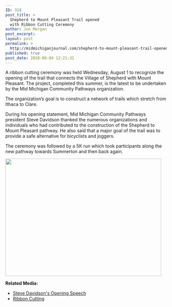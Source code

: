 ```yaml
---
ID: 318
post_title: >
  Shepherd to Mount Pleasant Trail opened
  with Ribbon Cutting Ceremony
author: Jon Morgan
post_excerpt:
layout: post
permalink: >
  http://midmichiganjournal.com/shepherd-to-mount-pleasant-trail-opened-with-ribbon-cutting-ceremony
published: true
post_date: 2018-08-04 12:21:31
---
```

A ribbon cutting ceremony was held Wednesday, August 1 to recognize the opening of the trail that connects the Village of Shepherd with Mount Pleasant. The project, completed this summer, is the latest to be undertaken by the Mid Michigan Community Pathways organization.

The organization’s goal is to construct a network of trails which stretch from Ithaca to Clare.

During his opening statement, Mid Michigan Community Pathways president Steve Davidson thanked the numerous organizations and individuals who had contributed to the construction of the Shepherd to Mount Pleasant pathway. He also said that a major goal of the trail was to provide a safe alternative for bicyclists and joggers.

The ceremony was followed by a 5K run which took participants along the new pathway towards Summerton and then back again.

<a href="http://midmichiganjournal.com/shepherd-to-mount-pleasant-trail-opened-with-ribbon-cutting-ceremony/100_6345" rel="attachment wp-att-329"><img class="alignnone size-medium wp-image-329" src="http://midmichiganjournal.com/wp-content/uploads/2018/08/100_6345-487x365.jpg" alt="" width="487" height="365" /></a>

<strong>Related Media:</strong>
<ul>
 	<li><a href="http://midmichiganjournal.com/?attachment_id=320">Steve Davidson's Opening Speech</a></li>
 	<li><a href="http://midmichiganjournal.com/?attachment_id=321">Ribbon Cutting</a></li>
</ul>
